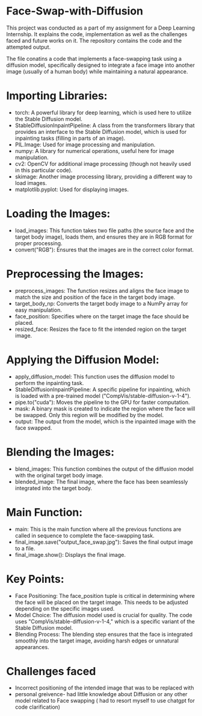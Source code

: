 # Face-Swap-with-Diffusion
This project was conducted as a part of my assignment for a Deep Learning Internship. It explains the code, implementation as well as the challenges faced and future works on it. The repository contains the code and the attempted output.

The file conatins a code that implements a face-swapping task using a diffusion model, specifically designed to integrate a face image into another image (usually of a human body) while maintaining a natural appearance.

# Importing Libraries:
- torch: A powerful library for deep learning, which is used here to utilize the Stable Diffusion model.
- StableDiffusionInpaintPipeline: A class from the transformers library that provides an interface to the Stable Diffusion model, which is used for inpainting tasks (filling in parts of an image).
- PIL.Image: Used for image processing and manipulation.
- numpy: A library for numerical operations, useful here for image manipulation.
- cv2: OpenCV for additional image processing (though not heavily used in this particular code).
- skimage: Another image processing library, providing a different way to load images.
- matplotlib.pyplot: Used for displaying images.

# Loading the Images:
- load_images: This function takes two file paths (the source face and the target body image), loads them, and ensures they are in RGB format for proper processing.
- convert("RGB"): Ensures that the images are in the correct color format.

# Preprocessing the Images:
- preprocess_images: The function resizes and aligns the face image to match the size and position of the face in the target body image.
- target_body_np: Converts the target body image to a NumPy array for easy manipulation.
- face_position: Specifies where on the target image the face should be placed.
- resized_face: Resizes the face to fit the intended region on the target image.

# Applying the Diffusion Model:
- apply_diffusion_model: This function uses the diffusion model to perform the inpainting task.
- StableDiffusionInpaintPipeline: A specific pipeline for inpainting, which is loaded with a pre-trained model ("CompVis/stable-diffusion-v-1-4").
- pipe.to("cuda"): Moves the pipeline to the GPU for faster computation.
- mask: A binary mask is created to indicate the region where the face will be swapped. Only this region will be modified by the model.
- output: The output from the model, which is the inpainted image with the face swapped.

# Blending the Images:
- blend_images: This function combines the output of the diffusion model with the original target body image.
- blended_image: The final image, where the face has been seamlessly integrated into the target body.

# Main Function:
- main: This is the main function where all the previous functions are called in sequence to complete the face-swapping task.
- final_image.save("output_face_swap.jpg"): Saves the final output image to a file.
- final_image.show(): Displays the final image.

# Key Points:
- Face Positioning: The face_position tuple is critical in determining where the face will be placed on the target image. This needs to be adjusted depending on the specific images used.
- Model Choice: The diffusion model used is crucial for quality. The code uses "CompVis/stable-diffusion-v-1-4," which is a specific variant of the Stable Diffusion model.
- Blending Process: The blending step ensures that the face is integrated smoothly into the target image, avoiding harsh edges or unnatural appearances.

# Challenges faced
- Incorrect positioning of the intended image that was to be replaced with
- personal greivence- had little knowledge about Diffusion or any other model related to Face swapping ( had to resort myself to use chatgpt for code clarification)

